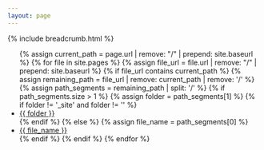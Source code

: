 ```yaml
---
layout: page
---
```

{% include breadcrumb.html %}
<ul>
  {% assign current_path = page.url | remove: "/" | prepend: site.baseurl %}
  {% for file in site.pages %}
    {% assign file_url = file.url | remove: "/" | prepend: site.baseurl %}
    {% if file_url contains current_path %}
      {% assign remaining_path = file_url | remove: current_path | remove: '/' %}
      {% assign path_segments = remaining_path | split: '/' %}
      {% if path_segments.size > 1 %}
        {% assign folder = path_segments[1] %}
        {% if folder != '_site' and folder != '' %}
          <li><a href="{{ file_url }}">{{ folder }}</a></li>
        {% endif %}
      {% else %}
        {% assign file_name = path_segments[0] %}
        <li><a href="{{ file_url }}">{{ file_name }}</a></li>
      {% endif %}
    {% endif %}
  {% endfor %}
</ul>
